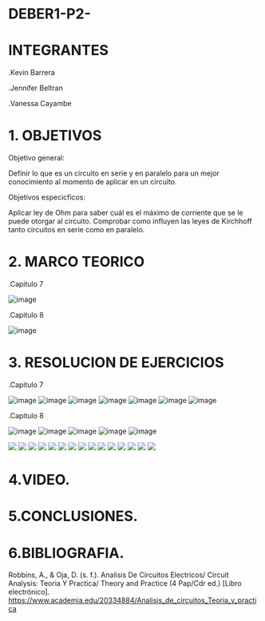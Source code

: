 # DEBER1-P2-             
# INTEGRANTES

.Kevin Barrera

.Jennifer Beltran

.Vanessa Cayambe

# 1. OBJETIVOS
Objetivo general:

Definir lo que es un circuito en serie y en paralelo para un mejor conocimiento al momento de aplicar en un circuito.

Objetivos especicficos:

Aplicar ley de Ohm para saber cuál es el máximo de corriente que se le puede otorgar al circuito.
Comprobar como influyen las leyes de Kirchhoff  tanto circuitos en serie como en paralelo.

# 2. MARCO TEORICO

.Capitulo 7

![image](https://user-images.githubusercontent.com/84421020/125378400-46d42b80-e354-11eb-8ca0-554172f01210.png)

.Capitulo 8

![image](https://user-images.githubusercontent.com/84421020/125386441-ecda6280-e361-11eb-9513-781faeda5037.png)


# 3. RESOLUCION DE EJERCICIOS

.Capitulo 7

![image](https://user-images.githubusercontent.com/84421020/125471563-2d8e195d-36f1-4c17-9264-08643700805d.png)
![image](https://user-images.githubusercontent.com/84421020/125471612-a374f128-72e5-4a9a-b5ae-243da2d70a67.png)
![image](https://user-images.githubusercontent.com/84421020/125471641-aaa757f8-354d-4ef8-91b6-1bca3dbe87a5.png)
![image](https://user-images.githubusercontent.com/84421020/125471657-7e3c752b-9236-49b6-beec-ebe7b78a7a02.png)
![image](https://user-images.githubusercontent.com/84421020/125471657-7e3c752b-9236-49b6-beec-ebe7b78a7a02.png)
![image](https://user-images.githubusercontent.com/84421020/125471707-47d08a81-620b-46e8-ae84-0c25bea8f814.png)
![image](https://user-images.githubusercontent.com/84421020/125471726-ab16d807-e59f-4116-a1c8-e9302c83ff29.png)

.Capitulo 8


![image](https://user-images.githubusercontent.com/84421020/125471761-55214f67-0eb2-4c6c-8e43-96fb295637bd.png)
![image](https://user-images.githubusercontent.com/84421020/125471786-7656de03-d235-4085-94aa-34bf8772508f.png)
![image](https://user-images.githubusercontent.com/84421020/125471799-76c45072-d000-4d57-a9ea-6411a9766385.png)
![image](https://user-images.githubusercontent.com/84421020/125471814-43435195-a576-4689-bff3-9a1a286d0e9e.png)
![image](https://user-images.githubusercontent.com/84421020/125471833-3ce86bef-5dc3-435f-9d05-281558deae26.png)


![](https://github.com/Kevinsan21/DEBER1-P2-IMAGENES/blob/main/Circuitos8_01.jpg)
![](https://github.com/Kevinsan21/DEBER1-P2-IMAGENES/blob/main/Circuitos8_02.jpg)
![](https://github.com/Kevinsan21/DEBER1-P2-IMAGENES/blob/main/Circuitos8_03.jpg)
![](https://github.com/Kevinsan21/DEBER1-P2-IMAGENES/blob/main/Circuitos8_04.jpg)
![](https://github.com/Kevinsan21/DEBER1-P2-IMAGENES/blob/main/Circuitos8_05.jpg)
![](https://github.com/Kevinsan21/DEBER1-P2-IMAGENES/blob/main/Circuitos8_06.jpg)
![](https://github.com/Kevinsan21/DEBER1-P2-IMAGENES/blob/main/Circuitos8_07.jpg)
![](https://github.com/Kevinsan21/DEBER1-P2-IMAGENES/blob/main/Circuitos8_08.jpg)
![](https://github.com/Kevinsan21/DEBER1-P2-IMAGENES/blob/main/Circuitos8_09.jpg)
![](https://github.com/Kevinsan21/DEBER1-P2-IMAGENES/blob/main/Circuitos8_10.jpg)
![](https://github.com/Kevinsan21/DEBER1-P2-IMAGENES/blob/main/Circuitos8_11.jpg)
![](https://github.com/Kevinsan21/DEBER1-P2-IMAGENES/blob/main/Circuitos8_12.jpg)
![](https://github.com/Kevinsan21/DEBER1-P2-IMAGENES/blob/main/Circuitos8_13.jpg)
![](https://github.com/Kevinsan21/DEBER1-P2-IMAGENES/blob/main/Circuitos8_14.jpg)
![](https://github.com/Kevinsan21/DEBER1-P2-IMAGENES/blob/main/Circuitos8_15.jpg)

# 4.VIDEO.


# 5.CONCLUSIONES.





# 6.BIBLIOGRAFIA.
Robbins, A., & Oja, D. (s. f.). Analisis De Circuitos Electricos/ Circuit Analysis: Teoria Y Practica/ Theory and Practice (4 Pap/Cdr ed.) [Libro electrónico]. https://www.academia.edu/20334884/Analisis_de_circuitos_Teoria_y_practica

